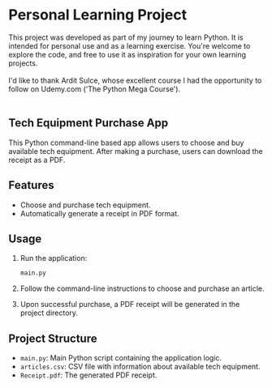 # Personal Learning Project

This project was developed as part of my journey to learn Python. It is intended for personal use and as a learning exercise. You're welcome to explore the code, and free to use it as inspiration for your own learning projects.
<br>
<br>
I'd like to thank Ardit Sulce, whose excellent course I had the opportunity to follow on Udemy.com ('The Python Mega Course').
<br>
<br>

## Tech Equipment Purchase App

This Python command-line based app allows users to choose and buy available tech equipment. After making a purchase, users can download the receipt as a PDF.

## Features

- Choose and purchase tech equipment.
- Automatically generate a receipt in PDF format.

## Usage

1. Run the application:

    ```bash
    main.py
    ```

3. Follow the command-line instructions to choose and purchase an article.

4. Upon successful purchase, a PDF receipt will be generated in the project directory.

## Project Structure

- `main.py`: Main Python script containing the application logic.
- `articles.csv`: CSV file with information about available tech equipment.
- `Receipt.pdf`: The generated PDF receipt.
